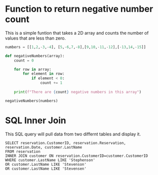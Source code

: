 # Function to return negative number count

This is a simple funtion that takes a 2D array and counts the number of values that are less than zero.

```python
numbers = [[1,2,-3,-4], [5,-6,7,-8],[9,10,-11,-12],[-13,14,-15]]

def negativeNumbers(array):
    count = 0

    for row in array:
        for element in row:
            if element < 0:
                count += 1
    
    print(f"There are {count} negative numbers in this array")

negativeNumbers(numbers)
```
# SQL Inner Join

This SQL query will pull data from two differnt tables and display it.

```
SELECT reservation.CustomerID, reservation.Reservation, reservation.Date, customer.LastName
FROM reservation
INNER JOIN customer ON reservation.CustomerID=customer.CustomerID
WHERE customer.LastName LIKE 'Stephenson'
OR customer.LastName LIKE 'Stevenson'
OR customer.LastName LIKE 'Stevensen'
```
